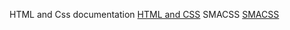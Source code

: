 HTML and Css documentation [HTML and CSS](https://docs.google.com/document/d/1ICCbC3I8jvp6fAaZxSUikn3PbxO4gzymUr9jaZqCWVo/edit?usp=sharing)
SMACSS [SMACSS](https://drive.google.com/open?id=1eoD72Kry8VvZBCSkIfEufnLWiz8dcJ57uynguB9gxfM)